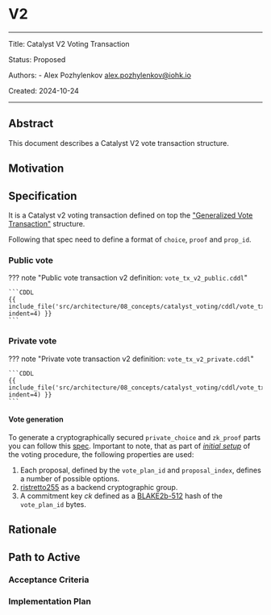 # V2

---

Title: Catalyst V2 Voting Transaction

Status: Proposed

Authors:
    - Alex Pozhylenkov <alex.pozhylenkov@iohk.io>

Created: 2024-10-24

---

## Abstract

This document describes a Catalyst V2 vote transaction structure.

## Motivation

## Specification

It is a Catalyst v2 voting transaction
defined on top the ["Generalized Vote Transaction"](./gen_vote_tx.md#specification) structure.

Following that spec need to define a format of `choice`, `proof` and `prop_id`.

### Public vote

<!-- markdownlint-disable max-one-sentence-per-line code-block-style -->
??? note "Public vote transaction v2 definition: `vote_tx_v2_public.cddl`"

    ```CDDL
    {{ include_file('src/architecture/08_concepts/catalyst_voting/cddl/vote_tx_v2_public.cddl', indent=4) }}
    ```
<!-- markdownlint-enable max-one-sentence-per-line code-block-style -->

### Private vote

<!-- markdownlint-disable max-one-sentence-per-line code-block-style -->
??? note "Private vote transaction v2 definition: `vote_tx_v2_private.cddl`"

    ```CDDL
    {{ include_file('src/architecture/08_concepts/catalyst_voting/cddl/vote_tx_v2_private.cddl', indent=4) }}
    ```
<!-- markdownlint-enable max-one-sentence-per-line code-block-style -->

#### Vote generation

To generate a cryptographically secured `private_choice` and `zk_proof` parts you can follow this [spec](./crypto.md#vote).
Important to note,
that as part of [*initial setup*](./crypto.md#initial-setup) of the voting procedure,
the following properties are used:

1. Each proposal,
   defined by the `vote_plan_id` and `proposal_index`, defines a number of possible options.
2. [ristretto255] as a backend cryptographic group.
3. A commitment key $ck$ defined as a [BLAKE2b-512] hash of the `vote_plan_id` bytes.

## Rationale

## Path to Active

### Acceptance Criteria
<!-- Describes what are the acceptance criteria whereby a proposal becomes 'Active' -->

### Implementation Plan
<!-- A plan to meet those criteria or `N/A` if an implementation plan is not applicable. -->

<!-- OPTIONAL SECTIONS: see CIP-0001 > Document > Structure table -->

[BLAKE2b-512]: https://www.blake2.net/blake2.pdf
[ristretto255]: https://ristretto.group
<!-- [COSE]: https://datatracker.ietf.org/doc/rfc9052/ -->
<!-- [CBOR]: https://datatracker.ietf.org/doc/rfc8949/ -->
